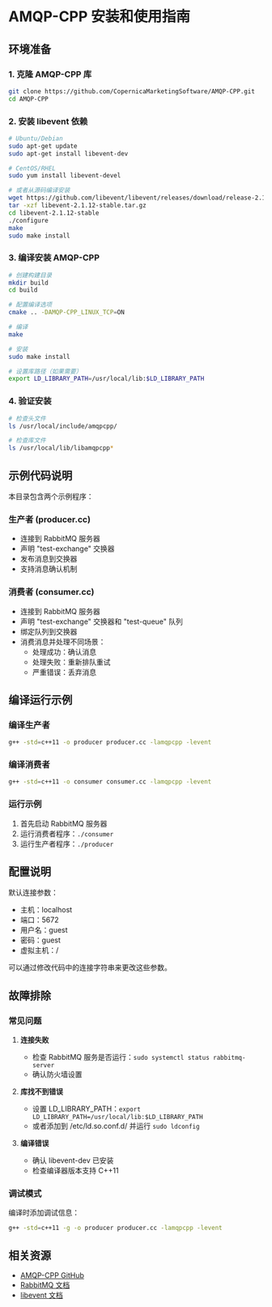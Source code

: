 # AMQP-CPP 安装和使用指南

## 环境准备

### 1. 克隆 AMQP-CPP 库

```bash
git clone https://github.com/CopernicaMarketingSoftware/AMQP-CPP.git
cd AMQP-CPP
```

### 2. 安装 libevent 依赖

```bash
# Ubuntu/Debian
sudo apt-get update
sudo apt-get install libevent-dev

# CentOS/RHEL
sudo yum install libevent-devel

# 或者从源码编译安装
wget https://github.com/libevent/libevent/releases/download/release-2.1.12-stable/libevent-2.1.12-stable.tar.gz
tar -xzf libevent-2.1.12-stable.tar.gz
cd libevent-2.1.12-stable
./configure
make
sudo make install
```

### 3. 编译安装 AMQP-CPP

```bash
# 创建构建目录
mkdir build
cd build

# 配置编译选项
cmake .. -DAMQP-CPP_LINUX_TCP=ON

# 编译
make

# 安装
sudo make install

# 设置库路径（如果需要）
export LD_LIBRARY_PATH=/usr/local/lib:$LD_LIBRARY_PATH
```

### 4. 验证安装

```bash
# 检查头文件
ls /usr/local/include/amqpcpp/

# 检查库文件
ls /usr/local/lib/libamqpcpp*
```

## 示例代码说明

本目录包含两个示例程序：

### 生产者 (producer.cc)
- 连接到 RabbitMQ 服务器
- 声明 "test-exchange" 交换器
- 发布消息到交换器
- 支持消息确认机制

### 消费者 (consumer.cc) 
- 连接到 RabbitMQ 服务器
- 声明 "test-exchange" 交换器和 "test-queue" 队列
- 绑定队列到交换器
- 消费消息并处理不同场景：
  - 处理成功：确认消息
  - 处理失败：重新排队重试
  - 严重错误：丢弃消息

## 编译运行示例

### 编译生产者
```bash
g++ -std=c++11 -o producer producer.cc -lamqpcpp -levent
```

### 编译消费者
```bash
g++ -std=c++11 -o consumer consumer.cc -lamqpcpp -levent
```

### 运行示例
1. 首先启动 RabbitMQ 服务器
2. 运行消费者程序：`./consumer`
3. 运行生产者程序：`./producer`

## 配置说明

默认连接参数：
- 主机：localhost
- 端口：5672
- 用户名：guest
- 密码：guest
- 虚拟主机：/

可以通过修改代码中的连接字符串来更改这些参数。

## 故障排除

### 常见问题

1. **连接失败**
   - 检查 RabbitMQ 服务是否运行：`sudo systemctl status rabbitmq-server`
   - 确认防火墙设置

2. **库找不到错误**
   - 设置 LD_LIBRARY_PATH：`export LD_LIBRARY_PATH=/usr/local/lib:$LD_LIBRARY_PATH`
   - 或者添加到 /etc/ld.so.conf.d/ 并运行 `sudo ldconfig`

3. **编译错误**
   - 确认 libevent-dev 已安装
   - 检查编译器版本支持 C++11

### 调试模式

编译时添加调试信息：
```bash
g++ -std=c++11 -g -o producer producer.cc -lamqpcpp -levent
```

## 相关资源

- [AMQP-CPP GitHub](https://github.com/CopernicaMarketingSoftware/AMQP-CPP)
- [RabbitMQ 文档](https://www.rabbitmq.com/documentation.html)
- [libevent 文档](http://www.wangafu.net/~nickm/libevent-book/)
